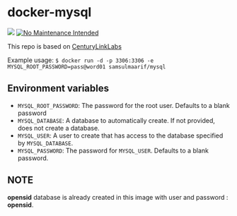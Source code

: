 docker-mysql 
============

[![](https://images.microbadger.com/badges/image/samsulmaarif/mysql.svg)](https://microbadger.com/images/samsulmaarif/mysql "Get your own image badge on microbadger.com") [![No Maintenance Intended](http://unmaintained.tech/badge.svg)](http://unmaintained.tech/)

This repo is based on [CenturyLinkLabs](https://github.com/CenturyLinkLabs/docker-mysql)

Example usage: 
     `$ docker run -d -p 3306:3306 -e MYSQL_ROOT_PASSWORD=pass@word01 samsulmaarif/mysql`

Environment variables
---------------------

 - `MYSQL_ROOT_PASSWORD`: The password for the root user. Defaults to a blank password
 - `MYSQL_DATABASE`: A database to automatically create. If not provided, does not create a database.
 - `MYSQL_USER`: A user to create that has access to the database specified by `MYSQL_DATABASE`.
 - `MYSQL_PASSWORD`: The password for `MYSQL_USER`. Defaults to a blank password.

NOTE
----

**opensid** database is already created in this image with user and password : **opensid**.
